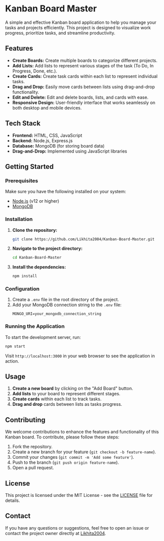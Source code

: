 
# Kanban Board Master

A simple and effective Kanban board application to help you manage your tasks and projects efficiently. This project is designed to visualize work progress, prioritize tasks, and streamline productivity.

## Features
- **Create Boards:** Create multiple boards to categorize different projects.
- **Add Lists:** Add lists to represent various stages of the task (To Do, In Progress, Done, etc.).
- **Create Cards:** Create task cards within each list to represent individual tasks.
- **Drag and Drop:** Easily move cards between lists using drag-and-drop functionality.
- **Edit and Delete:** Edit and delete boards, lists, and cards with ease.
- **Responsive Design:** User-friendly interface that works seamlessly on both desktop and mobile devices.

## Tech Stack
- **Frontend:** HTML, CSS, JavaScript
- **Backend:** Node.js, Express.js
- **Database:** MongoDB (for storing board data)
- **Drag-and-Drop:** Implemented using JavaScript libraries

## Getting Started

### Prerequisites
Make sure you have the following installed on your system:
- [Node.js](https://nodejs.org/) (v12 or higher)
- [MongoDB](https://www.mongodb.com/)

### Installation
1. **Clone the repository:**
   ```bash
   git clone https://github.com/Likhita2004/Kanban-Board-Master.git
   ```
2. **Navigate to the project directory:**
   ```bash
   cd Kanban-Board-Master
   ```
3. **Install the dependencies:**
   ```bash
   npm install
   ```

### Configuration
1. Create a `.env` file in the root directory of the project.
2. Add your MongoDB connection string to the `.env` file:
   ```
   MONGO_URI=your_mongodb_connection_string
   ```

### Running the Application
To start the development server, run:
```bash
npm start
```
Visit `http://localhost:3000` in your web browser to see the application in action.

## Usage
1. **Create a new board** by clicking on the "Add Board" button.
2. **Add lists** to your board to represent different stages.
3. **Create cards** within each list to track tasks.
4. **Drag and drop** cards between lists as tasks progress.

## Contributing
We welcome contributions to enhance the features and functionality of this Kanban board. To contribute, please follow these steps:
1. Fork the repository.
2. Create a new branch for your feature (`git checkout -b feature-name`).
3. Commit your changes (`git commit -m 'Add some feature'`).
4. Push to the branch (`git push origin feature-name`).
5. Open a pull request.

## License
This project is licensed under the MIT License - see the [LICENSE](LICENSE) file for details.

## Contact
If you have any questions or suggestions, feel free to open an issue or contact the project owner directly at [Likhita2004](https://github.com/Likhita2004).
